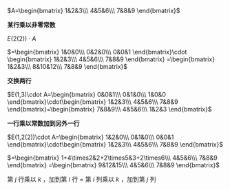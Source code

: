  $A=\begin{bmatrix}    
1&2&3\\\ 4&5&6\\\ 7&8&9    
\end{bmatrix}$     
    
**某行乘以非零常数**    
    
 $E(2(2))\cdot A$     
    
 $=\begin{bmatrix}    
1&0&0\\\ 0&2&0\\\ 0&0&1    
\end{bmatrix}\cdot    
\begin{bmatrix}    
1&2&3\\\ 4&5&6\\\ 7&8&9    
\end{bmatrix}    
=\begin{bmatrix}    
1&2&3\\\ 8&10&12\\\ 7&8&9    
\end{bmatrix}$     
    
**交换两行**    
    
 $E(1,3)\cdot A=\begin{bmatrix}    
0&0&1\\\ 0&1&0\\\ 1&0&0    
\end{bmatrix}\cdot\begin{bmatrix}    
1&2&3\\\ 4&5&6\\\ 7&8&9    
\end{bmatrix}=\begin{bmatrix}    
7&8&9\\\ 4&5&6\\\ 1&2&3    
\end{bmatrix}$     
    
**一行乘以常数加到另外一行**    
    
 $E(1,2(2))\cdot A=\begin{bmatrix}    
1&2&0\\\ 0&1&0\\\ 0&0&1    
\end{bmatrix}\cdot\begin{bmatrix}    
1&2&3\\\ 4&5&6\\\ 7&8&9    
\end{bmatrix}$     
    
 $=\begin{bmatrix}    
1+4\times2&2+2\times5&3+2\times6\\\ 4&5&6\\\ 7&8&9    
\end{bmatrix}    
=\begin{bmatrix}    
9&12&15\\\ 4&5&6\\\ 7&8&9    
\end{bmatrix}$     
    
第 $j$ 行乘以 $k$ ，加到第 $i$ 行 $=$ 第 $i$ 列乘以 $k$ ，加到第 $j$ 列    
